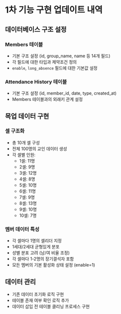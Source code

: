# 1차 기능 구현 업데이트 내역

## 데이터베이스 구조 설정
### Members 테이블
- 기본 구조 설정 (id, group_name, name 등 14개 필드)
- 각 필드에 대한 타입과 제약조건 정의
- `enable`, `long_absence` 필드에 대한 기본값 설정

### Attendance History 테이블
- 기본 구조 설정 (id, member_id, date, type, created_at)
- Members 테이블과의 외래키 관계 설정

## 목업 데이터 구현
### 셀 구조화
- 총 10개 셀 구성
- 전체 100명의 교인 데이터 생성
- 각 셀별 인원:
  - 1셀: 11명
  - 2셀: 9명
  - 3셀: 12명
  - 4셀: 8명
  - 5셀: 10명
  - 6셀: 11명
  - 7셀: 9명
  - 8셀: 13명
  - 9셀: 10명
  - 10셀: 7명

### 멤버 데이터 특성
- 각 셀마다 1명의 셀리더 지정
- 1세대/2세대 균형있게 분포
- 성별 분포 고려 (남/여 비율 조정)
- 각 셀마다 1-2명의 장기결석자 포함
- 모든 멤버의 기본 활성화 상태 설정 (enable=1)

## 데이터 관리
- 기존 데이터 초기화 로직 구현
- 테이블 존재 여부 확인 로직 추가
- 데이터 삽입 전 테이블 클리닝 프로세스 구현 